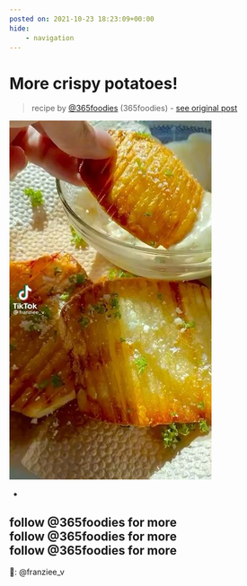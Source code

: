 ```yaml
---
posted on: 2021-10-23 18:23:09+00:00
hide:
    - navigation
---
```


# More crispy potatoes!  

> recipe by [@365foodies](https://www.instagram.com/365foodies/) 
(365foodies) - [see original post](https://instagram.com/p/CVYYueIs1GH)

![](../img/365foodies_23-10-2021_1810.png)


-
follow @365foodies for more
follow @365foodies for more
follow @365foodies for more
-

🎥: @franziee_v 
